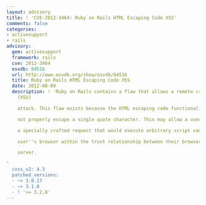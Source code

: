 ```yaml
---
layout: advisory
title: ! 'CVE-2012-3464: Ruby on Rails HTML Escaping Code XSS'
comments: false
categories:
- activesupport
- rails
advisory:
  gem: activesupport
  framework: rails
  cve: 2012-3464
  osvdb: 84516
  url: http://www.osvdb.org/show/osvdb/84516
  title: Ruby on Rails HTML Escaping Code XSS
  date: 2012-08-09
  description: ! 'Ruby on Rails contains a flaw that allows a remote cross-site scripting
    (XSS)

    attack. This flaw exists because the HTML escaping code functionality does

    not properly escape a single quote character. This may allow a user to create

    a specially crafted request that would execute arbitrary script code in a

    user''s browser within the trust relationship between their browser and the

    server.

'
  cvss_v2: 4.3
  patched_versions:
  - ~> 3.0.17
  - ~> 3.1.8
  - ! '>= 3.2.8'
---
```

